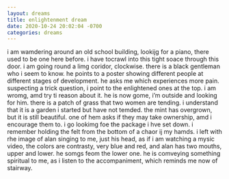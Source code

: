```yaml
---
layout: dreams
title: enlightenment dream
date: 2020-10-24 20:02:04 -0700
categories: dreams
---
```


i am wamdering around an old school building, lookijg for a piano, there used to be one here before. i have tocrawl into this tight soace through this door. i am going round a limg coridor, clockwise. there is a black gentleman who i seem to know. he points to a poster showing different people at different stages of development. he asks me which experiences more pain. suspecting a trick question, i point to the enlightened ones at the top. i am wromg, amd try ti reason about it. he is now gome, i’m outside and looking for him. there is a patch of grass that two women are tending. i understand that it is a garden i started but have not temded. the mint has overgrown, but it is still beautiful. one of hem asks if they may take ownership, amd i encourage them to. i go lookimg foe the package i hve set down. i remember holding the felt from the bottom of a chaor ij my hamds. i  left with rhe image of alan singing to me, just his head, as if i am watching a mysic video, the colors are contrasty, very blue and red, and alan has two mouths, upper and lower. he somgs feom the lower one. he is comveying something spiritual to me, as i listen to the accompaniment, which reminds me now of stairway.
